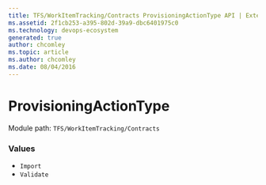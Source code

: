 ```yaml
---
title: TFS/WorkItemTracking/Contracts ProvisioningActionType API | Extensions for Azure DevOps Services
ms.assetid: 2f1cb253-a395-802d-39a9-dbc6401975c0
ms.technology: devops-ecosystem
generated: true
author: chcomley
ms.topic: article
ms.author: chcomley
ms.date: 08/04/2016
---
```


# ProvisioningActionType

Module path: `TFS/WorkItemTracking/Contracts`

### Values

- `Import`
- `Validate`
